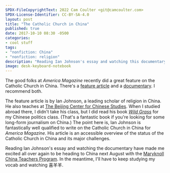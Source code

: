 ```yaml
---
SPDX-FileCopyrightText: 2022 Cam Coulter <git@camcoulter.com>
SPDX-License-Identifier: CC-BY-SA-4.0
layout: post
title: "The Catholic Church in China"
published: true
date: 2017-10-10 08:30 -0500
categories:
- cool stuff
tags:
- "nonfiction: China"
- "nonfiction: religion"
description: "Reading Ian Johnson's essay and watching this documentary have made me excited all over again to be heading to China next year."
image: desk-keyboard-notebook
---
```


The good folks at <cite>America Magazine</cite> recently did a great feature on the Catholic Church in China. There's a [feature article](https://www.americamagazine.org/faith/2017/09/18/how-top-heavy-catholic-church-losing-ground-game-china) and a [documentary](https://www.americamagazine.org/china-doc). I recommend both.

The feature article is by Ian Johnson, a leading scholar of religion in China. He also teaches at [The Beijing Center for Chinese Studies](https://thebeijingcenter.org/). When I studied abroad there, I didn't take his class, but I did read his book [<cite>Wild Grass</cite>](http://www.ian-johnson.com/books/wild-grass) for my Chinese politics class. (That's a fantastic book if you're looking for some long-form journalism on China.) The point here is, Ian Johnson is fantastically well qualified to write on the Catholic Church in China for <cite>America Magazine</cite>. His article is an accessible overview of the status of the Catholic Church in China and its major challenges.

Reading Ian Johnson's essay and watching the documentary have made me excited all over again to be heading to China next August with the [Maryknoll China Teachers Program](http://www.maryknollchina.org/). In the meantime, I'll have to keep studying my vocab and watching 喜羊羊.
